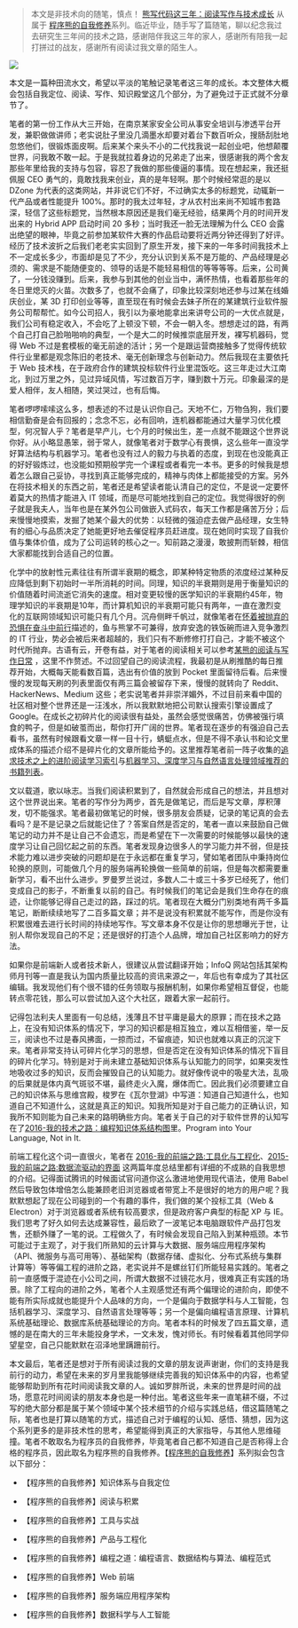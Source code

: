 > 本文是非技术向的随笔，慎点！
> [熊写代码这三年：阅读写作与技术成长](https://zhuanlan.zhihu.com/p/25191664) 从属于 [程序熊的自我修养](https://github.com/wxyyxc1992/Coder-Knowledge-Graph/tree/master/I-AM-Coder)系列。临近毕业，随手写了篇随笔，聊以纪念我过去研究生三年间的技术之路，感谢陪伴我这三年的家人，感谢所有陪我一起打拼过的战友，感谢所有阅读过我文章的陌生人。


![](https://coding.net/u/hoteam/p/Cache/git/raw/master/2017/1/3/1-1uO2NznNGici7cGqgL-FoA.jpeg)

本文是一篇种田流水文，希望以平淡的笔触记录笔者这三年的成长。本文整体大概会包括自我定位、阅读、写作、知识殿堂这几个部分，为了避免过于正式就不分章节了。

笔者的第一份工作从大三开始，在南京某家安全公司从事安全培训与渗透平台开发，兼职做做讲师；老实说肚子里没几滴墨水却要对着台下数百听众，搜肠刮肚地忽悠他们，很锻炼面皮啊。后来某个来头不小的二代找我说一起创业吧，他想颠覆世界，问我敢不敢一起。于是我就拉着身边的兄弟走了出来，很感谢我的两个舍友那些年里给我的支持与包容，容忍了我做的那些傻逼的事情。现在想起来，我还挺佩服 CEO 勇气的，竟敢找我来创业，真的是年轻啊。那个时候经常逛的是以 DZone 为代表的这类网站，并非说它们不好，不过确实太多的标题党，动辄新一代产品或者性能提升 100%。那时的我太过年轻，才从农村出来尚不知城市套路深，轻信了这些标题党，当然根本原因还是我们毫无经验，结果两个月的时间开发出来的 Hybrid APP 启动时间 20 多秒；当时我还一脸无法理解为什么 CEO 会露出绝望的眼神，毕竟之前参加某软件大赛的作品启动要将近两分钟还得到了好评。经历了技术波折之后我们老老实实回到了原生开发，接下来的一年多时间我技术上不一定成长多少，市面却是见了不少，充分认识到关系不是万能的、产品经理是必须的、需求是不能随便变的、领导的话是不能轻易相信的等等等等。后来，公司黄了，一分钱没赚到。后来，我参与到其他的创业当中，满怀热情，也看着那些年的冬日里熄灭的火苗。次数多了，也就不会痛了，印象比较深刻地还参与过某在线婚庆创业，某 3D 打印创业等等，直至现在有时候会去妹子所在的某建筑行业软件服务公司帮帮忙。如今公司招人，我引以为豪地能拿出来讲夸公司的一大优点就是，我们公司有稳定收入，不会吃了上顿没下顿，不会一朝入冬。想想走过的路，有两个自己打自己脸啪啪响的典型，一个是大二的时候推崇底层开发，裸写机器码，觉得 Web 不过是套模板的毫无前途的活计；另一个是跟运营商接触多了觉得传统软件行业里都是观念陈旧的老技术、毫无创新理念与创新动力。然后我现在主要依托于 Web 技术栈，在于政府合作的建筑投标软件行业里混饭吃。这三年走过大江南北，到过万里之外，见过异域风情，写过数百万字，赚到数十万元。印象最深的是爱人相伴，友人相随，笑过哭过，也有后悔。

笔者啰啰嗦嗦这么多，想表述的不过是认识你自己。天地不仁，万物刍狗，我们要相信勤奋是会有回报的；念念不忘，必有回响，连机器都能通过大量学习优化模型，何况智人乎？笔者是早产儿，七个月的时候出生，差一点就不能跟这个世界说你好。从小略显愚笨，弱于常人，就像笔者对于数学心有畏惧，这么些年一直没学好算法结构与机器学习。笔者也没有过人的毅力与执着的态度，到现在也没能真正的好好锻炼过，也没能如预期般学完一个课程或者看完一本书。更多的时候我是想着怎么跟自己妥协，寻找到真正能够完成的，精神与肉体上都能接受的方案。另外在将技术相关的东西之前，笔者还是希望读者能认清自己的定位，不是说一定要怀着莫大的热情才能进入 IT 领域，而是尽可能地找到自己的定位。我觉得很好的例子就是我夫人，当年也是在某外包公司做嵌入式码农，每天工作都是痛苦万分；后来慢慢地摸索，发掘了她某个最大的优势：以轻微的强迫症去做产品经理，女生特有的细心与品质决定了她能更好地去催促程序员赶进度。现在她同时实现了自我价值与集体价值，成为了公司运转的核心之一。知前路之漫漫，敢披荆而斩棘，相信大家都能找到合适自己的位置。

化学中的放射性元素往往有所谓半衰期的概念，即某种特定物质的浓度经过某种反应降低到剩下初始时一半所消耗的时间。同理，知识的半衰期则是用于衡量知识的价值随着时间流逝它消失的速度。相对变更较慢的医学知识的半衰期约45年，物理学知识的半衰期是10年，而计算机知识的半衰期可能只有两年，一直在激烈变化的互联网领域知识可能只有几个月。沉舟侧畔千帆过，就像笔者在[怀着被抛弃的恐惧在奋斗中前行](https://zhuanlan.zhihu.com/p/25435411)描述的，鱼与熊掌不可兼得，放弃安逸的铁饭碗而进入竞争激烈的 IT 行业，势必会被后来者超越的，我们只有不断修修打打自己，才能不被这个时代所抛弃。古语有云，开卷有益，对于笔者的阅读相关可以参考[某熊的阅读与写作日常](https://zhuanlan.zhihu.com/p/25191664) ，这里不作赘述。不过回望自己的阅读流程，我最初是从刷推酷的每日推荐开始，大概每天能看数百篇，选出有价值的放到 Pocket 里面留待后看。后来慢慢的发现每天刷的列表里面仅有两三篇会被留存下来，慢慢的就转向了 Reddit、HackerNews、Medium 这些；老实说笔者并非崇洋媚外，不过目前来看中国的社区相对整个世界还是一汪浅水，所以我默默地把公司默认搜索引擎设置成了 Google。在成长之初碎片化的阅读很有益处，虽然会感觉很痛苦，仿佛被强行填食的鸭子，但是如破茧而出，帮你打开广阔的世界。笔者现在逐步的有强迫自己去看书，虽然有时候跟看文章一样一目十行，蜻蜓点水，但是不得不承认书和论文里成体系的描述介绍不是碎片化的文章所能给予的。这里推荐笔者前一阵子收集的[追求技术之上的进阶阅读学习索引](https://zhuanlan.zhihu.com/p/25642783)与[机器学习、深度学习与自然语言处理领域推荐的书籍列表](https://zhuanlan.zhihu.com/p/25612011)。

文以载道，歌以咏志。当我们阅读积累到了，自然就会形成自己的想法，并且想对这个世界说出来。笔者的写作分为两步，首先是做笔记，而后是写文章，厚积薄发，切不能强求。笔者最初做笔记的时候，很多朋友会质疑，记录的笔记真的会去看吗？是不是记录之后就能记住了？答案自然是否定的，笔者一直以来鼓励自己做笔记的动力并不是让自己不会遗忘，而是希望在下一次需要的时候能够以最快的速度学习让自己回忆起之前的东西。笔者发现身边很多人的学习能力并不弱，但是技术能力难以进步突破的问题却是在于永远都在重复学习，譬如笔者团队中秉持岗位轮换的原则，可能做几个月的服务端再轮换做一些简单的前端，但是每次都需要重新学习，看不出什么进步。罗曼罗兰说过，多数人二十或三十多岁已经死了，他们变成自己的影子，不断重复以前的自己。有时候我们的笔记会是我们生命存在的痕迹，让你能够记得自己走过的路，踩过的坑。笔者现在大概分门别类地有两千多篇笔记，断断续续地写了二百多篇文章；并不是说没有积累就不能写作，而是你没有积累很难去进行长时间的持续地写作。写文章本身不仅是让你的思想曝光于世，让别人帮你发现自己的不足；还是很好的打造个人品牌，增加自己社区影响力的好方法。

如果你是前端新人或者技术新人，很建议从尝试翻译开始；InfoQ 网站包括其架构师月刊等一直是我认为国内质量比较高的资讯来源之一，年后也有幸成为了其社区编辑。我发现他们有个很不错的任务领取与报酬机制，如果你希望相互督促，也能转点零花钱，那么可以尝试加入这个大社区，跟着大家一起前行。

记得包法利夫人里面有一句总结，浅薄且不甘平庸是最大的原罪；而在技术之路上，在没有知识体系的情况下，学习的知识都是相互独立，难以互相借鉴，举一反三，阅读也不过是春风拂面，一掠而过，不留痕迹，知识也就难以真正的沉淀下来。笔者非常支持认可碎片化学习的思想，但是否定在没有知识体系的情况下盲目的碎片化学习。特别是对于尚未建立基础知识体系与认知能力的同学，如果突发性地吸收过多的知识，反而会摧毁自己的认知能力。就好像传说中的吸星大法，乱吸的后果就是体内真气斑驳不堪，最终走火入魔，爆体而亡。因此我们必须要建立自己的知识体系与思维宫殿，梭罗在《瓦尔登湖》中写道：知道自己知道什么，也知道自己不知道什么，这就是真正的知识。知我所知是对于自己能力的正确认识，知我所不知则能为自己未来的路明确些方向。笔者关于自己的对于软件世界的认知写在了[2016-我的技术之路：编程知识体系结构图](https://zhuanlan.zhihu.com/p/24476917)里。Program into Your Language, Not in It.

前端工程化这个词一直很火，笔者在 [2016-我的前端之路:工具化与工程化](https://zhuanlan.zhihu.com/p/24575395)、[2015-我的前端之路:数据流驱动的界面](https://segmentfault.com/a/1190000004292245)  这两篇年度总结里都有详细的不成熟的自我思想的介绍。记得面试腾讯的时候面试官问道你这么激进地使用现代语法，使用 Babel 然后导致包体增倍怎么能兼顾老旧浏览器或者带宽上不是很好的地方的用户呢？我默默想起了现在公司碰到的一个有趣的事件，我们做的某个投标工具（Web & Electron）对于浏览器或者系统有较高要求，但是政府客户典型的标配 XP 与 IE。我们思考了好久如何去达成兼容性，最后欧了一波笔记本电脑跟软件产品打包发售，还额外赚了一笔的说。工程做久了，有时候会发现自己陷入到某种瓶颈。本节可能过于主观了，对于我们所熟知的云计算与大数据、服务端应用程序架构（API、微服务与高可用等）、基础架构（数据存储、虚拟化、分布式系统与集群计算等）等等偏工程的进阶之路，老实说并不是螺丝钉们所能轻易实践的。笔者之前一直感慨于混迹在小公司之间，所谓大数据不过镜花水月，很难真正有实践的场景。除了工程向的进阶之外，笔者个人主观感觉还有两个偏理论的进阶向，即使不能有所实际成就也能提升个人品味的方向，一个是偏向于数据学科与人工智能，包括机器学习、深度学习、自然语言处理等等；另一个是偏向编程语言原理、计算机系统基础理论、数据库系统基础理论的方向。笔者本科的时候发了四五篇文章，遗憾的是在南大的三年未能投身学术，一文未发，愧对师长。有时候看着其他同学仰望星空，自己只能默默在沼泽地里蹒跚前行。


本文最后，笔者还是想对于所有阅读过我的文章的朋友说声谢谢，你们的支持是我前行的动力，希望在未来的岁月里我能够继续完善我的知识体系中的内容，也希望能够帮助到所有花时间阅读我文章的人。诚如罗胖所说，未来的世界是时间的战场，愿意花时间阅读的朋友本身也是一种付出。笔者这些年来一直笔耕不缀，不过写的绝大部分都是属于某个领域中某个技术细节的介绍与实践总结，借这篇随笔之际，笔者也是打算以随笔的方式，描述自己对于编程的认知、感悟、猜想，因为这个系列更多的是非技术性的思考，希望能得到真正的大家指导，与其他人思维碰撞。笔者不敢取名为程序员的自我修养，毕竟笔者自己都不知道自己是否称得上合格的程序员，因此取名为程序熊的自我修养。【[程序熊的自我修养](http://6me.us/JltQ8)】系列拟会包含以下部分：

- 【程序熊的自我修养】知识体系与自我定位

- 【程序熊的自我修养】阅读与积累

- 【程序熊的自我修养】工具与实战

- 【程序熊的自我修养】产品与工程化

- 【程序熊的自我修养】编程之道：编程语言、数据结构与算法、编程范式

- 【程序熊的自我修养】Web 前端

- 【程序熊的自我修养】服务端应用程序架构

- 【程序熊的自我修养】数据科学与人工智能